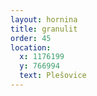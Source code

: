 ```yaml
---
layout: hornina
title: granulit
order: 45
location:
  x: 1176199
  y: 766994
  text: Plešovice
---
```


